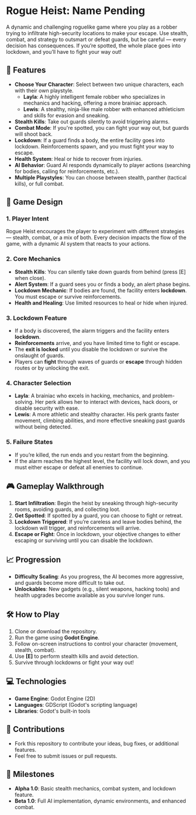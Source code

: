 # Rogue Heist: Name Pending

A dynamic and challenging roguelike game where you play as a robber trying to infiltrate high-security locations to make your escape. Use stealth, combat, and strategy to outsmart or defeat guards, but be careful — every decision has consequences. If you’re spotted, the whole place goes into lockdown, and you’ll have to fight your way out!

## 🚀 Features

- **Choose Your Character**: Select between two unique characters, each with their own playstyle.
  - **Layla**: A highly intelligent female robber who specializes in mechanics and hacking, offering a more brainiac approach.
  - **Lewis**: A stealthy, ninja-like male robber with enhanced athleticism and skills for evasion and sneaking.
- **Stealth Kills**: Take out guards silently to avoid triggering alarms.
- **Combat Mode**: If you're spotted, you can fight your way out, but guards will shoot back.
- **Lockdown**: If a guard finds a body, the entire facility goes into lockdown. Reinforcements spawn, and you must fight your way to escape.
- **Health System**: Heal or hide to recover from injuries.
- **AI Behavior**: Guard AI responds dynamically to player actions (searching for bodies, calling for reinforcements, etc.).
- **Multiple Playstyles**: You can choose between stealth, panther (tactical kills), or full combat.

## 🧠 Game Design

### 1. **Player Intent**
Rogue Heist encourages the player to experiment with different strategies — stealth, combat, or a mix of both. Every decision impacts the flow of the game, with a dynamic AI system that reacts to your actions.

### 2. **Core Mechanics**
- **Stealth Kills**: You can silently take down guards from behind (press [E] when close).
- **Alert System**: If a guard sees you or finds a body, an alert phase begins.
- **Lockdown Mechanic**: If bodies are found, the facility enters **lockdown**. You must escape or survive reinforcements.
- **Health and Healing**: Use limited resources to heal or hide when injured.

### 3. **Lockdown Feature**
- If a body is discovered, the alarm triggers and the facility enters **lockdown**.
- **Reinforcements** arrive, and you have limited time to fight or escape.
- The **exit is locked** until you disable the lockdown or survive the onslaught of guards.
- Players can **fight** through waves of guards or **escape** through hidden routes or by unlocking the exit.

### 4. **Character Selection**
- **Layla**: A brainiac who excels in hacking, mechanics, and problem-solving. Her perk allows her to interact with devices, hack doors, or disable security with ease.
- **Lewis**: A more athletic and stealthy character. His perk grants faster movement, climbing abilities, and more effective sneaking past guards without being detected.

### 5. **Failure States**
- If you’re killed, the run ends and you restart from the beginning.
- If the alarm reaches the highest level, the facility will lock down, and you must either escape or defeat all enemies to continue.

## 🎮 Gameplay Walkthrough

1. **Start Infiltration**: Begin the heist by sneaking through high-security rooms, avoiding guards, and collecting loot.
2. **Get Spotted**: If spotted by a guard, you can choose to fight or retreat. 
3. **Lockdown Triggered**: If you’re careless and leave bodies behind, the lockdown will trigger, and reinforcements will arrive.
4. **Escape or Fight**: Once in lockdown, your objective changes to either escaping or surviving until you can disable the lockdown.

## 📈 Progression

- **Difficulty Scaling**: As you progress, the AI becomes more aggressive, and guards become more difficult to take out.
- **Unlockables**: New gadgets (e.g., silent weapons, hacking tools) and health upgrades become available as you survive longer runs.

## 🛠️ How to Play

1. Clone or download the repository.
2. Run the game using **Godot Engine**.
3. Follow on-screen instructions to control your character (movement, stealth, combat).
4. Use **[E]** to perform stealth kills and avoid detection.
5. Survive through lockdowns or fight your way out!

## 💻 Technologies

- **Game Engine**: Godot Engine (2D)
- **Languages**: GDScript (Godot's scripting language)
- **Libraries**: Godot's built-in tools

## 🤝 Contributions

- Fork this repository to contribute your ideas, bug fixes, or additional features.
- Feel free to submit issues or pull requests.

## 📅 Milestones

- **Alpha 1.0**: Basic stealth mechanics, combat system, and lockdown feature.
- **Beta 1.0**: Full AI implementation, dynamic environments, and enhanced combat.

